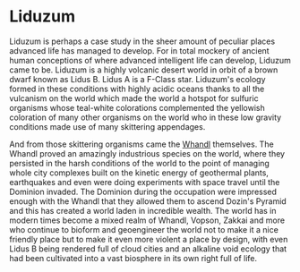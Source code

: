 # Liduzum

Liduzum is perhaps a case study in the sheer amount of peculiar places advanced life has managed to develop.  For in total mockery of ancient human conceptions of where advanced intelligent life can develop, Liduzum came to be.  Liduzum is a highly volcanic desert world in orbit of a brown dwarf known as Lidus B.  Lidus A is a F-Class star.  Liduzum's ecology formed in these conditions with highly acidic oceans thanks to all the vulcanism on the world which made the world a hotspot for sulfuric organisms whose teal-white colorations complemented the yellowish coloration of many other organisms on the world who in these low gravity conditions made use of many skittering appendages.

And from those skittering organisms came the [Whandl](../../Stellar_Abyss_Setting_Bible/2_Sapients/Darwinian/Whandl.md) themselves.  The Whandl proved an amazingly industrious species on the world, where they persisted in the harsh conditions of the world to the point of managing whole city complexes built on the kinetic energy of geothermal plants, earthquakes and even were doing experiments with space travel until the Dominion invaded.  The Dominion during the occupation were impressed enough with the Whandl that they allowed them to ascend Dozin's Pyramid and this has created a world laden in incredible wealth.  The world has in modern times become a mixed realm of Whandl, Vopson, Zakkai and more who continue to bioform and geoengineer the world not to make it a nice friendly place but to make it even more violent a place by design, with even Lidus B being rendered full of cloud cities and an alkaline void ecology that had been cultivated into a vast biosphere in its own right full of life.  
